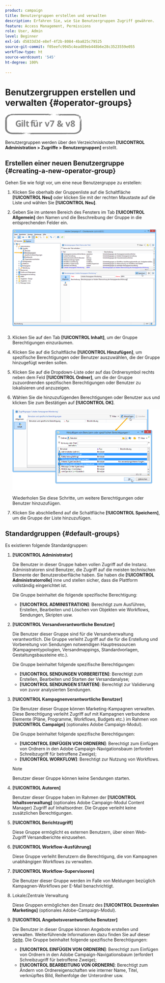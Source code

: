 ```yaml
---
product: campaign
title: Benutzergruppen erstellen und verwalten
description: Erfahren Sie, wie Sie Benutzergruppen Zugriff gewähren.
feature: Access Management, Permissions
role: User, Admin
level: Beginner
exl-id: d5833d3d-e8ef-4f2b-8084-4ba825c79525
source-git-commit: f05eefc9945c4ead89eb448b6e28c3523559e055
workflow-type: ht
source-wordcount: '545'
ht-degree: 100%

---
```


# Benutzergruppen erstellen und verwalten {#operator-groups}

![](../../assets/common.svg)

Benutzergruppen werden über den Verzeichnisknoten **[!UICONTROL Administration > Zugriffe > Benutzergruppen]** erstellt.

## Erstellen einer neuen Benutzergruppe {#creating-a-new-operator-group}

Gehen Sie wie folgt vor, um eine neue Benutzergruppe zu erstellen:

1. Klicken Sie oberhalb der Gruppenliste auf die Schaltfläche **[!UICONTROL Neu]** oder klicken Sie mit der rechten Maustaste auf die Liste und wählen Sie **[!UICONTROL Neu]**.
1. Geben Sie im unteren Bereich des Fensters im Tab **[!UICONTROL Allgemein]** den Namen und die Beschreibung der Gruppe in die entsprechenden Felder ein.

   ![](assets/s_ncs_user_create_operator_gp.png)

1. Klicken Sie auf den Tab **[!UICONTROL Inhalt]**, um der Gruppe Berechtigungen einzuräumen.
1. Klicken Sie auf die Schaltfläche **[!UICONTROL Hinzufügen]**, um spezifische Berechtigungen oder Benutzer auszuwählen, die der Gruppe hinzugefügt werden sollen.
1. Klicken Sie auf die Dropdown-Liste oder auf das Ordnersymbol rechts neben dem Feld **[!UICONTROL Ordner]**, um die der Gruppe zuzuordnenden spezifischen Berechtigungen oder Benutzer zu lokalisieren und anzuzeigen.
1. Wählen Sie die hinzuzufügenden Berechtigungen oder Benutzer aus und klicken Sie zum Bestätigen auf **[!UICONTROL OK]**.

   ![](assets/s_ncs_user_create_operator_gp03.png)

   Wiederholen Sie diese Schritte, um weitere Berechtigungen oder Benutzer hinzuzufügen.

1. Klicken Sie abschließend auf die Schaltfläche **[!UICONTROL Speichern]**, um die Gruppe der Liste hinzuzufügen.

## Standardgruppen {#default-groups}

Es existieren folgende Standardgruppen:

1. **[!UICONTROL Administrator]**

   Die Benutzer in dieser Gruppe haben vollen Zugriff auf die Instanz. Administratoren sind Benutzer, die Zugriff auf die meisten technischen Elemente der Benutzeroberfläche haben. Sie haben die **[!UICONTROL Administratorrolle]** inne und stellen sicher, dass die Plattform vollständig eingerichtet ist.

   Die Gruppe beinhaltet die folgende spezifische Berechtigung:

   * **[!UICONTROL ADMINISTRATION]**: Berechtigt zum Ausführen, Erstellen, Bearbeiten und Löschen von Objekten wie Workflows, Sendungen, Skripten usw.

1. **[!UICONTROL Versandverantwortliche Benutzer]**

   Die Benutzer dieser Gruppe sind für die Versandverwaltung verantwortlich. Die Gruppe verleiht Zugriff auf die für die Erstellung und Vorbereitung von Sendungen notwendigen Hauptressourcen (Kampagnentypologien, Versandmappings, Standardvorlagen, Gestaltungsbausteine etc.).

   Die Gruppe beinhaltet folgende spezifische Berechtigungen:

   * **[!UICONTROL SENDUNGEN VORBEREITEN]**: Berechtigt zum Erstellen, Bearbeiten und Starten der Versandanalyse;
   * **[!UICONTROL SENDUNGEN STARTEN]**: Berechtigt zur Validierung von zuvor analysierten Sendungen.

1. **[!UICONTROL Kampagnenverantwortliche Benutzer]**

   Die Benutzer dieser Gruppe können Marketing-Kampagnen verwalten. Diese Berechtigung verleiht Zugriff auf mit Kampagnen verbundene Elemente (Pläne, Programme, Workflows, Budgets etc.) im Rahmen von **[!UICONTROL Campaign]** (optionales Adobe Campaign-Modul).

   Die Gruppe beinhaltet folgende spezifische Berechtigungen:

   * **[!UICONTROL EINFÜGEN VON ORDNERN]**: Berechtigt zum Einfügen von Ordnern in den Adobe Campaign-Navigationsbaum (erfordert Schreibzugriff für betroffene Zweige);
   * **[!UICONTROL WORKFLOW]**: Berechtigt zur Nutzung von Workflows.
   >[!NOTE]
   >
   >Benutzer dieser Gruppe können keine Sendungen starten.

1. **[!UICONTROL Autoren]**

   Benutzer dieser Gruppe haben im Rahmen der **[!UICONTROL Inhaltsverwaltung]** (optionales Adobe Campaign-Modul Content Manager) Zugriff auf Inhaltsordner. Die Gruppe verleiht keine zusätzlichen Berechtigungen.

1. **[!UICONTROL Berichtzugriff]**

   Diese Gruppe ermöglicht es externen Benutzern, über einen Web-Zugriff Versandberichte einzusehen.

1. **[!UICONTROL Workflow-Ausführung]**

   Diese Gruppe verleiht Benutzern die Berechtigung, die von Kampagnen unabhängigen Workflows zu verwalten.

1. **[!UICONTROL Workflow-Supervisoren]**

   Die Benutzer dieser Gruppe werden im Falle von Meldungen bezüglich Kampagnen-Workflows per E-Mail benachrichtigt.

1. Lokale/Zentrale Verwaltung

   Diese Gruppen ermöglichen den Einsatz des **[!UICONTROL Dezentralen Marketings]** (optionales Adobe-Campaign-Modul).

1. **[!UICONTROL Angebotsverantwortliche Benutzer]**

   Die Benutzer in dieser Gruppe können Angebote erstellen und verwalten. Weiterführende Informationen dazu finden Sie auf dieser [Seite](../../interaction/using/operator-profiles.md).
Die Gruppe beinhaltet folgende spezifische Berechtigungen:

   * **[!UICONTROL EINFÜGEN VON ORDNERN]**: Berechtigt zum Einfügen von Ordnern in den Adobe Campaign-Navigationsbaum (erfordert Schreibzugriff für betroffene Zweige);
   * **[!UICONTROL BEARBEITUNG VON ORDNERN]**: Berechtigt zum Ändern von Ordnereigenschaften wie interner Name, Titel, verknüpftes Bild, Reihenfolge der Unterordner usw.
